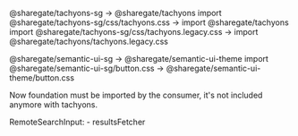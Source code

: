 @sharegate/tachyons-sg -> @sharegate/tachyons
import @sharegate/tachyons-sg/css/tachyons.css -> import @sharegate/tachyons
import @sharegate/tachyons-sg/css/tachyons.legacy.css -> import @sharegate/tachyons/tachyons.legacy.css

@sharegate/semantic-ui-sg -> @sharegate/semantic-ui-theme
import @sharegate/semantic-ui-sg/button.css -> @sharegate/semantic-ui-theme/button.css

Now foundation must be imported by the consumer, it's not included anymore with tachyons.

RemoteSearchInput:
    - resultsFetcher
